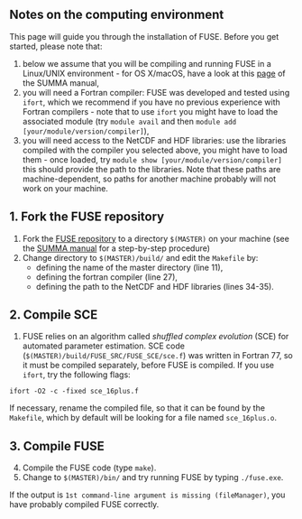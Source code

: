 ## Notes on the computing environment

This page will guide you through the installation of FUSE. Before you get started, please note that:

1. below we assume that you will be compiling and running FUSE in a Linux/UNIX environment - for OS X/macOS, have a look at this [page](https://summa.readthedocs.io/en/latest/installation/SUMMA_on_OS_X/) of the SUMMA manual,
2. you will need a Fortran compiler:  FUSE was developed and tested using `ifort`, which we recommend if you have no previous experience with Fortran compilers - note that to use `ifort` you might have to load the associated module (try `module avail` and then `module add [your/module/version/compiler]`),
3. you will need access to the NetCDF and HDF libraries: use the libraries compiled with the compiler you selected above, you might have to load them - once loaded, try `module show [your/module/version/compiler]` this should provide the path to the libraries. Note that these paths are machine-dependent, so paths for another machine probably will not work on your machine.

## 1. Fork the FUSE repository
1. Fork the [FUSE repository](https://github.com/naddor/fuse) to a directory `$(MASTER)` on your machine (see the [SUMMA manual](http://summa.readthedocs.io/en/latest/development/SUMMA_and_git/) for a step-by-step procedure)
2. Change directory to `$(MASTER)/build/` and edit the `Makefile` by:
    * defining the name of the master directory (line 11),
    * defining the fortran compiler (line 27),
    * defining the path to the NetCDF and HDF libraries (lines 34-35).

## 2. Compile SCE
1. FUSE relies on an algorithm called *shuffled complex evolution* (SCE) for automated parameter estimation. SCE code (`$(MASTER)/build/FUSE_SRC/FUSE_SCE/sce.f`) was written in Fortran 77, so it must be compiled separately, before FUSE is compiled. If you use `ifort`, try the following flags:

```
ifort -O2 -c -fixed sce_16plus.f
```

If necessary, rename the compiled file, so that it can be found by the `Makefile`, which by default will be looking for a file named `sce_16plus.o`.

## 3. Compile FUSE

4. Compile the FUSE code (type `make`).
5. Change to `$(MASTER)/bin/` and try running FUSE by typing `./fuse.exe`.

If the output is `1st command-line argument is missing (fileManager)`, you have probably compiled FUSE correctly. 

<a id="infile_file_formats"></a>
